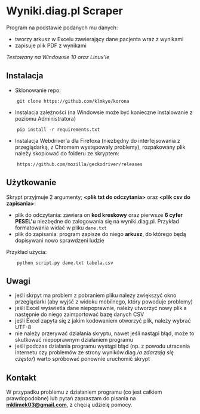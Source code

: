 # Wyniki.diag.pl Scraper
Program na podstawie podanych mu danych:
- tworzy arkusz w Excelu zawierający dane pacjenta wraz z wynikami
- zapisuje plik PDF z wynikami

*Testowany na Windowsie 10 oraz Linux'ie*

## Instalacja
- Sklonowanie repo:
```
    git clone https://github.com/klmkyo/korona
```
- Instalacja zależności (na Windowsie może być konieczne instalowanie z poziomu Administratora)
```
    pip install -r requirements.txt
```
- Instalacja Webdriver'a dla Firefoxa (niezbędny do interfejsowania z przeglądarką, z Chromem występowały problemy), rozpakowany plik należy skopiować do folderu ze skryptem:
```
    https://github.com/mozilla/geckodriver/releases
```

## Użytkowanie
Skrypt przyjmuje 2 argumenty; **\<plik txt do odczytania\>** oraz **\<plik csv do zapisania\>**:
- plik do odczytania: zawiera on **kod kreskowy** oraz pierwsze **6 cyfer PESEL'u** niezbędne do zalogowania się na wyniki.diag.pl. Przykład formatowania widać w pliku ```dane.txt```
- plik do zapisania: program zapisze do niego **arkusz**, do którego będą dopisywani nowo sprawdzeni ludzie

Przykład użycia:
```
    python script.py dane.txt tabela.csv
```

## Uwagi
- jeśli skrpyt ma problem z pobraniem pliku należy zwiększyć okno przeglądarki (aby wyjść z widoku mobilnego, który powoduje problemy)
- jeśli Excel wyświetla dane niepoprawnie, należy utworzyć nowy plik a następnie do niego zaimportować bazę danych CSV
- jeśli Excel zapyta się z jakim kodowaniem otworzyć plik, należy wybrać UTF-8
- nie należy przerywać działania skryptu, nawet jeśli nastąpi błąd, może to skutkować niepoprawnym działaniem programu
- jeśli podczas działania programu wystąpi błąd (np. z powodu utracenia internetu czy problemów ze strony wyników.diag */a zdarzają się często/*) warto spróbować ponownie uruchomić skrypt

## Kontakt
W przypadku problemu z działaniem programu (co jest całkiem prawdopodobne) lub pytań zapraszam do pisania na **mklimek03@gmail.com**, z chęcią udzielę pomocy.
